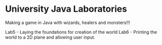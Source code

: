 # University Java Laboratories

Making a game in Java with wizards, healers and monsters!!!

Lab5 - Laying the foundations for creation of the world
Lab6 - Printing the world to a 2D plane and allowing user input.
